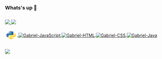 ### Whats's up 👋
##    
<div>
  <a href="https://github.com/gabrielfrancimat1224">
  <img height="180em" src="https://github-readme-stats.vercel.app/api?username=gabrielfrancimat1224&show_icons=true&theme=radical&include_all_commits=true&count_private=true"/>
  <img height="180em" src="https://github-readme-stats.vercel.app/api/top-langs/?username=gabrielfrancimat1224&layout=compact&langs_count=7&theme=radical"/>
</div>

<div style="display: inline_block"><br>
<img align="center" alt="Gabriel-Python" height="32" width="40" src="https://raw.githubusercontent.com/devicons/devicon/master/icons/python/python-original.svg">
<img align="center" alt="Gabriel-JavaScript" height="32" width="40" src="https://cdn.jsdelivr.net/gh/devicons/devicon/icons/javascript/javascript-original.svg" />
<img align="center" alt="Gabriel-HTML" height="32" width="40" src="https://cdn.jsdelivr.net/gh/devicons/devicon/icons/html5/html5-original.svg" />
<img align="center" alt="Gabriel-CSS" height="32" width="40" src="https://cdn.jsdelivr.net/gh/devicons/devicon/icons/css3/css3-original.svg" />
<img align="center" alt="Gabriel-Java" height="32" width="40" src="https://cdn.jsdelivr.net/gh/devicons/devicon/icons/java/java-original.svg" />
</div>

##
    
<div>
  <a href="https://www.linkedin.com/in/gabriel-oliveira-a7230a265/" target="_blank"><img src="https://img.shields.io/badge/-LinkedIn-%230077B5?style=for-the-badge&logo=linkedin&logoColor=white" target="_blank"></a>  
</div>
